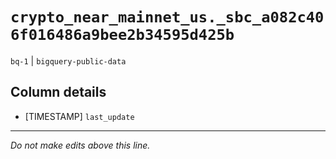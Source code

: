 # `crypto_near_mainnet_us._sbc_a082c406f016486a9bee2b34595d425b`
`bq-1` | `bigquery-public-data`

## Column details
* [TIMESTAMP] `last_update`

-------------------------------------------------------------------------------
*Do not make edits above this line.*
